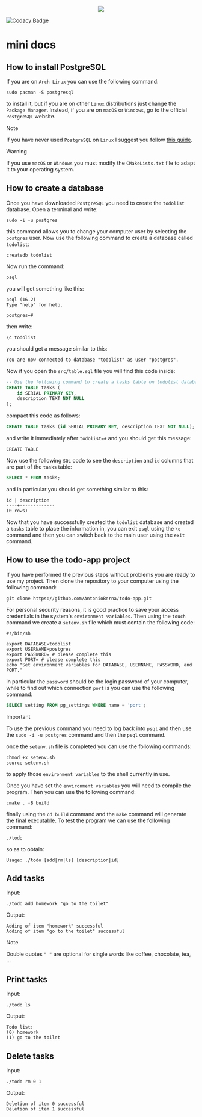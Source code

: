 <p align="center">
    <img src="icons/icon.ico">
</p>

[![Codacy Badge](https://app.codacy.com/project/badge/Grade/b48b5e6f59c2480ca44b13dc35da8f1e)](https://www.codacy.com/gh/AntonioBerna/todo-app/dashboard?utm_source=github.com&amp;utm_medium=referral&amp;utm_content=AntonioBerna/todo-app&amp;utm_campaign=Badge_Grade)

# mini docs

## How to install PostgreSQL

If you are on `Arch Linux` you can use the following command:

```shell
sudo pacman -S postgresql
```

to install it, but if you are on other `Linux` distributions just change the `Package Manager`. Instead, if you are on `macOS` or `Windows`, go to the official `PostgreSQL` website.

> [!NOTE]
> If you have never used `PostgreSQL` on `Linux` I suggest you follow [this guide](https://wiki.archlinux.org/title/PostgreSQL).


> [!WARNING]
> If you use `macOS` or `Windows` you must modify the `CMakeLists.txt` file to adapt it to your operating system.

## How to create a database

Once you have downloaded `PostgreSQL` you need to create the `todolist` database. Open a terminal and write:

```shell
sudo -i -u postgres
```

this command allows you to change your computer user by selecting the `postgres` user. Now use the following command to create a database called `todolist`:

```shell
createdb todolist
```

Now run the command:

```shell
psql
```

you will get something like this:

```shell
psql (16.2)
Type "help" for help.

postgres=#
```

then write:

```shell
\c todolist
```
you should get a message similar to this:

```shell
You are now connected to database "todolist" as user "postgres".
```

Now if you open the `src/table.sql` file you will find this code inside:


```sql
-- Use the following command to create a tasks table on todolist database
CREATE TABLE tasks (
    id SERIAL PRIMARY KEY,
    description TEXT NOT NULL
);
```

compact this code as follows:

```sql
CREATE TABLE tasks (id SERIAL PRIMARY KEY, description TEXT NOT NULL);
```

and write it immediately after `todolist=#` and you should get this message:

```shell
CREATE TABLE
```

Now use the following `SQL` code to see the `description` and `id` columns that are part of the `tasks` table:

```sql
SELECT * FROM tasks;
```

and in particular you should get something similar to this:

```shell
id | description 
----+-------------
(0 rows)
```

Now that you have successfully created the `todolist` database and created a `tasks` table to place the information in, you can exit `psql` using the `\q` command and then you can switch back to the main user using the `exit` command.

## How to use the todo-app project

If you have performed the previous steps without problems you are ready to use my project. Then clone the repository to your computer using the following command:

```shell
git clone https://github.com/AntonioBerna/todo-app.git
```

For personal security reasons, it is good practice to save your access credentials in the system's `environment variables`. Then using the `touch` command we create a `setenv.sh` file which must contain the following code:

```shell
#!/bin/sh

export DATABASE=todolist
export USERNAME=postgres
export PASSWORD= # please complete this
export PORT= # please complete this
echo "Set environment variables for DATABASE, USERNAME, PASSWORD, and PORT."
```

in particular the `password` should be the login password of your computer, while to find out which connection `port` is you can use the following command:

```sql
SELECT setting FROM pg_settings WHERE name = 'port';
```

> [!IMPORTANT]
> To use the previous command you need to log back into `psql` and then use the `sudo -i -u postgres` command and then the `psql` command.

once the `setenv.sh` file is completed you can use the following commands:

```shell
chmod +x setenv.sh
source setenv.sh
```

to apply those `environment variables` to the shell currently in use.

Once you have set the `environment variables` you will need to compile the program. Then you can use the following command:

```shell
cmake . -B build
```
finally using the `cd build` command and the `make` command will generate the final executable. To test the program we can use the following command:

```shell
./todo
```

so as to obtain:

```shell
Usage: ./todo [add|rm|ls] [description|id]
```

## Add tasks

Input:

```
./todo add homework "go to the toilet"
```

Output:

```
Adding of item "homework" successful
Adding of item "go to the toilet" successful
```

> [!NOTE]
> Double quotes `" "` are optional for single words like coffee, chocolate, tea, ...

## Print tasks

Input:

```
./todo ls
```

Output:

```
Todo list:
(0) homework
(1) go to the toilet
```

## Delete tasks

Input:

```
./todo rm 0 1
```

Output:

```
Deletion of item 0 successful
Deletion of item 1 successful
```
